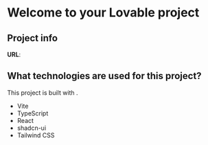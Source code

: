 # Welcome to your Lovable project

## Project info

**URL**:

## What technologies are used for this project?

This project is built with .

- Vite
- TypeScript
- React
- shadcn-ui
- Tailwind CSS
